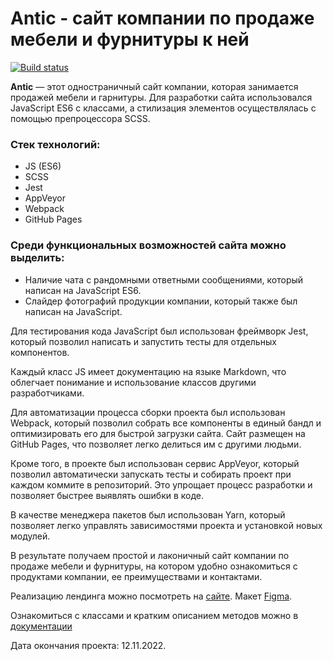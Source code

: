 # Antic - сайт компании по продаже мебели и фурнитуры к ней

[![Build status](https://ci.appveyor.com/api/projects/status/e2uhdwj83vvbdsuf?svg=true)](https://ci.appveyor.com/project/biryukova-nadezhda/antic)

**Antic** —  этот одностраничный сайт компании, которая занимается продажей мебели и гарнитуры. Для разработки сайта использовался JavaScript ES6 с классами, а стилизация элементов осуществлялась с помощью препроцессора SCSS.

### Стек технологий:
- JS (ES6)
- SCSS
- Jest
- AppVeyor
- Webpack
- GitHub Pages

### Среди функциональных возможностей сайта можно выделить:
- Наличие чата с рандомными ответными сообщениями, который написан на JavaScript ES6.
- Слайдер фотографий продукции компании, который также был написан на JavaScript.

Для тестирования кода JavaScript был использован фреймворк Jest, который позволил написать и запустить тесты для отдельных компонентов.

Каждый класс JS имеет документацию на языке Markdown, что облегчает понимание и использование классов другими разработчиками.

Для автоматизации процесса сборки проекта был использован Webpack, который позволил собрать все компоненты в единый бандл и оптимизировать его для быстрой загрузки сайта. Сайт размещен на GitHub Pages, что позволяет легко делиться им с другими людьми.

Кроме того, в проекте был использован сервис AppVeyor, который позволил автоматически запускать тесты и собирать проект при каждом коммите в репозиторий. Это упрощает процесс разработки и позволяет быстрее выявлять ошибки в коде.

В качестве менеджера пакетов был использован Yarn, который позволяет легко управлять зависимостями проекта и установкой новых модулей.

В результате получаем простой и лаконичный сайт компании по продаже мебели и фурнитуры, на котором удобно ознакомиться с продуктами компании, ее преимуществами и контактами.

Реализацию лендинга можно посмотреть на [сайте](https://biryukova-nadezhda.github.io/Antic/).
Макет [Figma](https://www.figma.com/file/K3qeLCTsiHWwZ9FY4x24fj/Antic-%E2%80%A2-Decoration-Landing-Page-(Community)).

Ознакомиться с классами и кратким описанием методов можно в [документации](./src/md/)

Дата окончания проекта: 12.11.2022.